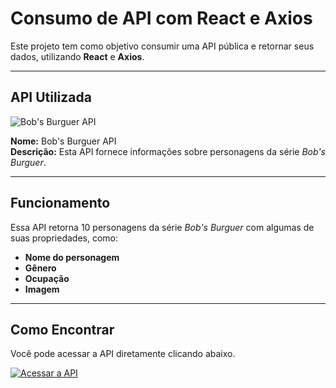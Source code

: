 # Consumo de API com React e Axios

Este projeto tem como objetivo consumir uma API pública e retornar seus dados, utilizando **React** e **Axios**.

---

## API Utilizada

![Bob's Burguer API](https://www.bobsburgersapi.com/_next/image?url=%2Fassets%2Fimages%2Flogo.png&w=48&q=75)

**Nome:** Bob's Burguer API  
**Descrição:** Esta API fornece informações sobre personagens da série *Bob's Burguer*.

---

## Funcionamento

Essa API retorna 10 personagens da série *Bob's Burguer* com algumas de suas propriedades, como:

- **Nome do personagem**
- **Gênero**
- **Ocupação**
- **Imagem**

---

## Como Encontrar
Você pode acessar a API diretamente clicando abaixo.

[![Acessar a API](https://img.shields.io/badge/Acessar%20a%20API-007bff?style=for-the-badge&logo=appveyor)](https://www.bobsburgersapi.com/)

